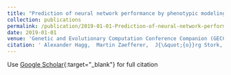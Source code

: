 ```yaml
---
title: "Prediction of neural network performance by phenotypic modeling"
collection: publications
permalink: /publication/2019-01-01-Prediction-of-neural-network-performance-by-phenotypic-modeling
date: 2019-01-01
venue: 'Genetic and Evolutionary Computation Conference Companion (GECCO)'
citation: ' Alexander Hagg,  Martin Zaefferer,  J{\&quot;{o}}rg Stork,  Adam Gaier, &quot;Prediction of neural network performance by phenotypic modeling.&quot; Genetic and Evolutionary Computation Conference Companion (GECCO), 2019.'
---
```

Use [Google Scholar](https://scholar.google.com/scholar?q=Prediction+of+neural+network+performance+by+phenotypic+modeling){:target="_blank"} for full citation